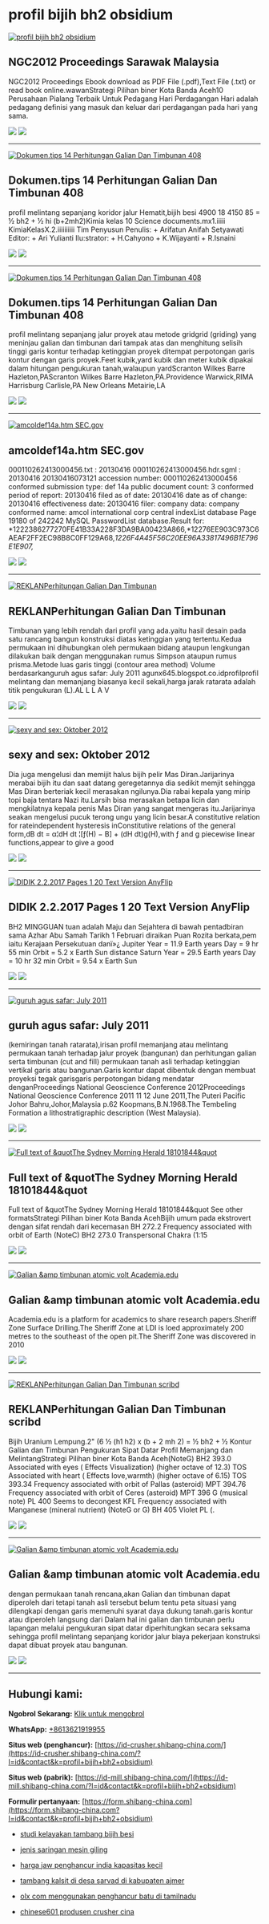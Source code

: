 # profil bijih bh2 obsidium

<a href="https://swt.shibang-china.com/?l=id&img&k=profil+bijih+bh2+obsidium" target="_blank">![profil bijih bh2 obsidium](http://static.shibang-china.com/all-800x300/131.jpg)</a>

## NGC2012 Proceedings Sarawak Malaysia
NGC2012 Proceedings Ebook download as PDF File (.pdf),Text File (.txt) or read book online.wawanStrategi Pilihan biner Kota Banda Aceh10 Perusahaan Pialang Terbaik Untuk Pedagang Hari Perdagangan Hari adalah pedagang definisi yang masuk dan keluar dari perdagangan pada hari yang sama.


<a href="https://whatsapp.shibangsoft.com/WhatsApp.php" target="_blank" title="WhatsApp">![](http://static.shibang-china.com/icon/whatsapp.png)</a> <a href="https://swt.shibang-china.com/?l=id&icon&k=profil+bijih+bh2+obsidium" target="_blank">![](http://static.shibang-china.com/icon/chat-id.png)</a>

---

<a href="https://swt.shibang-china.com/?l=id&img&k=profil+bijih+bh2+obsidium" target="_blank">![Dokumen.tips 14 Perhitungan Galian Dan Timbunan 408](http://static.shibang-china.com/all-800x300/182.jpg)</a>

## Dokumen.tips 14 Perhitungan Galian Dan Timbunan 408
profil melintang sepanjang koridor jalur Hematit,bijih besi 4900 18 4150 85 = ½ bh2 + ½ hi (b+2mh2)Kimia kelas 10 Science documents.mx1.iiiii KimiaKelasX.2.iiiiiiiiii Tim Penyusun Penulis: + Arifatun Anifah Setyawati Editor: + Ari Yulianti Ilu:strator: + H.Cahyono + K.Wijayanti + R.Isnaini


<a href="https://whatsapp.shibangsoft.com/WhatsApp.php" target="_blank" title="WhatsApp">![](http://static.shibang-china.com/icon/whatsapp.png)</a> <a href="https://swt.shibang-china.com/?l=id&icon&k=profil+bijih+bh2+obsidium" target="_blank">![](http://static.shibang-china.com/icon/chat-id.png)</a>

---

<a href="https://swt.shibang-china.com/?l=id&img&k=profil+bijih+bh2+obsidium" target="_blank">![Dokumen.tips 14 Perhitungan Galian Dan Timbunan 408](http://static.shibang-china.com/all-800x300/753.jpg)</a>

## Dokumen.tips 14 Perhitungan Galian Dan Timbunan 408
profil melintang sepanjang jalur proyek atau metode gridgrid (griding) yang meninjau galian dan timbunan dari tampak atas dan menghitung selisih tinggi garis kontur terhadap ketinggian proyek ditempat perpotongan garis kontur dengan garis proyek.Feet kubik,yard kubik dan meter kubik dipakai dalam hitungan pengukuran tanah,walaupun yardScranton Wilkes Barre Hazleton,PAScranton Wilkes Barre Hazleton,PA.Providence Warwick,RIMA Harrisburg Carlisle,PA New Orleans Metairie,LA


<a href="https://whatsapp.shibangsoft.com/WhatsApp.php" target="_blank" title="WhatsApp">![](http://static.shibang-china.com/icon/whatsapp.png)</a> <a href="https://swt.shibang-china.com/?l=id&icon&k=profil+bijih+bh2+obsidium" target="_blank">![](http://static.shibang-china.com/icon/chat-id.png)</a>

---

<a href="https://swt.shibang-china.com/?l=id&img&k=profil+bijih+bh2+obsidium" target="_blank">![amcoldef14a.htm SEC.gov](http://static.shibang-china.com/all-800x300/911.jpg)</a>

## amcoldef14a.htm SEC.gov
000110262413000456.txt : 20130416 000110262413000456.hdr.sgml : 20130416 20130416073121 accession number: 000110262413000456 conformed submission type: def 14a public document count: 3 conformed period of report: 20130416 filed as of date: 20130416 date as of change: 20130416 effectiveness date: 20130416 filer: company data: company conformed name: amcol international corp central indexList database Page 19180 of 242242 MySQL PasswordList database.Result for: *1222386277270FE41B33A228F3DA9BA00423A866,*12276EE903C973C6AEAF2FF2EC98B8C0FF129A68,*1226F4A45F56C20EE96A33817496B1E796E1E907,*


<a href="https://whatsapp.shibangsoft.com/WhatsApp.php" target="_blank" title="WhatsApp">![](http://static.shibang-china.com/icon/whatsapp.png)</a> <a href="https://swt.shibang-china.com/?l=id&icon&k=profil+bijih+bh2+obsidium" target="_blank">![](http://static.shibang-china.com/icon/chat-id.png)</a>

---

<a href="https://swt.shibang-china.com/?l=id&img&k=profil+bijih+bh2+obsidium" target="_blank">![REKLANPerhitungan Galian Dan Timbunan](http://static.shibang-china.com/all-800x300/358.jpg)</a>

## REKLANPerhitungan Galian Dan Timbunan
Timbunan yang lebih rendah dari profil yang ada.yaitu hasil desain pada satu rancang bangun konstruksi diatas ketinggian yang tertentu.Kedua permukaan ini dihubungkan oleh permukaan bidang ataupun lengkungan dilakukan baik dengan menggunakan rumus Simpson ataupun rumus prisma.Metode luas garis tinggi (contour area method) Volume berdasarkanguruh agus safar: July 2011 agunx645.blogspot.co.idprofilprofil melintang dan memanjang biasanya kecil sekali,harga jarak ratarata adalah titik pengukuran (L).AL L L A V


<a href="https://whatsapp.shibangsoft.com/WhatsApp.php" target="_blank" title="WhatsApp">![](http://static.shibang-china.com/icon/whatsapp.png)</a> <a href="https://swt.shibang-china.com/?l=id&icon&k=profil+bijih+bh2+obsidium" target="_blank">![](http://static.shibang-china.com/icon/chat-id.png)</a>

---

<a href="https://swt.shibang-china.com/?l=id&img&k=profil+bijih+bh2+obsidium" target="_blank">![sexy and sex: Oktober 2012](http://static.shibang-china.com/all-800x300/1419.jpg)</a>

## sexy and sex: Oktober 2012
Dia juga mengelusi dan memijit halus bijih pelir Mas Diran.Jarijarinya merabai bijih itu dan saat datang geregetannya dia sedikit memjit sehingga Mas Diran berteriak kecil merasakan ngilunya.Dia rabai kepala yang mirip topi baja tentara Nazi itu.Larsih bisa merasakan betapa licin dan mengkilatnya kepala penis Mas Diran yang sangat mengeras itu.Jarijarinya seakan mengelusi pucuk terong ungu yang licin besar.A constitutive relation for rateindependent hysteresis inConstitutive relations of the general form,dB dt = α¦dH dt ¦[ƒ(H) − B] + (dH dt)g(H),with ƒ and g piecewise linear functions,appear to give a good


<a href="https://whatsapp.shibangsoft.com/WhatsApp.php" target="_blank" title="WhatsApp">![](http://static.shibang-china.com/icon/whatsapp.png)</a> <a href="https://swt.shibang-china.com/?l=id&icon&k=profil+bijih+bh2+obsidium" target="_blank">![](http://static.shibang-china.com/icon/chat-id.png)</a>

---

<a href="https://swt.shibang-china.com/?l=id&img&k=profil+bijih+bh2+obsidium" target="_blank">![DIDIK 2.2.2017 Pages 1 20 Text Version AnyFlip](http://static.shibang-china.com/all-800x300/964.jpg)</a>

## DIDIK 2.2.2017 Pages 1 20 Text Version AnyFlip
BH2 MINGGUAN tuan adalah Maju dan Sejahtera di bawah pentadbiran sama Azhar Abu Samah Tarikh 1 Februari diraikan Puan Rozita berkata,pem iaitu Kerajaan Persekutuan danï»¿ Jupiter Year = 11.9 Earth years Day = 9 hr 55 min Orbit = 5.2 x Earth Sun distance Saturn Year = 29.5 Earth years Day = 10 hr 32 min Orbit = 9.54 x Earth Sun


<a href="https://whatsapp.shibangsoft.com/WhatsApp.php" target="_blank" title="WhatsApp">![](http://static.shibang-china.com/icon/whatsapp.png)</a> <a href="https://swt.shibang-china.com/?l=id&icon&k=profil+bijih+bh2+obsidium" target="_blank">![](http://static.shibang-china.com/icon/chat-id.png)</a>

---

<a href="https://swt.shibang-china.com/?l=id&img&k=profil+bijih+bh2+obsidium" target="_blank">![guruh agus safar: July 2011](http://static.shibang-china.com/all-800x300/301.jpg)</a>

## guruh agus safar: July 2011
(kemiringan tanah ratarata),irisan profil memanjang atau melintang permukaan tanah terhadap jalur proyek (bangunan) dan perhitungan galian serta timbunan (cut and fill) permukaan tanah asli terhadap ketinggian vertikal garis atau bangunan.Garis kontur dapat dibentuk dengan membuat proyeksi tegak garisgaris perpotongan bidang mendatar denganProceedings National Geoscience Conference 2012Proceedings National Geoscience Conference 2011 11 12 June 2011,The Puteri Pacific Johor Bahru,Johor,Malaysia p.62 Koopmans,B.N.1968.The Tembeling Formation a lithostratigraphic description (West Malaysia).


<a href="https://whatsapp.shibangsoft.com/WhatsApp.php" target="_blank" title="WhatsApp">![](http://static.shibang-china.com/icon/whatsapp.png)</a> <a href="https://swt.shibang-china.com/?l=id&icon&k=profil+bijih+bh2+obsidium" target="_blank">![](http://static.shibang-china.com/icon/chat-id.png)</a>

---

<a href="https://swt.shibang-china.com/?l=id&img&k=profil+bijih+bh2+obsidium" target="_blank">![Full text of &quotThe Sydney Morning Herald 18101844&quot](http://static.shibang-china.com/all-800x300/264.jpg)</a>

## Full text of &quotThe Sydney Morning Herald 18101844&quot
Full text of &quotThe Sydney Morning Herald 18101844&quot See other formatsStrategi Pilihan biner Kota Banda AcehBijih umum pada ekstrovert dengan sifat rendah dari kecemasan BH 272.2 Frequency associated with orbit of Earth (NoteC) BH2 273.0 Transpersonal Chakra (1:15


<a href="https://whatsapp.shibangsoft.com/WhatsApp.php" target="_blank" title="WhatsApp">![](http://static.shibang-china.com/icon/whatsapp.png)</a> <a href="https://swt.shibang-china.com/?l=id&icon&k=profil+bijih+bh2+obsidium" target="_blank">![](http://static.shibang-china.com/icon/chat-id.png)</a>

---

<a href="https://swt.shibang-china.com/?l=id&img&k=profil+bijih+bh2+obsidium" target="_blank">![Galian &amp timbunan atomic volt Academia.edu](http://static.shibang-china.com/all-800x300/951.jpg)</a>

## Galian &amp timbunan atomic volt Academia.edu
Academia.edu is a platform for academics to share research papers.Sheriff Zone Surface Drilling.The Sheriff Zone at LDI is loed approximately 200 metres to the southeast of the open pit.The Sheriff Zone was discovered in 2010


<a href="https://whatsapp.shibangsoft.com/WhatsApp.php" target="_blank" title="WhatsApp">![](http://static.shibang-china.com/icon/whatsapp.png)</a> <a href="https://swt.shibang-china.com/?l=id&icon&k=profil+bijih+bh2+obsidium" target="_blank">![](http://static.shibang-china.com/icon/chat-id.png)</a>

---

<a href="https://swt.shibang-china.com/?l=id&img&k=profil+bijih+bh2+obsidium" target="_blank">![REKLANPerhitungan Galian Dan Timbunan scribd](http://static.shibang-china.com/all-800x300/716.jpg)</a>

## REKLANPerhitungan Galian Dan Timbunan scribd
Bijih Uranium Lempung.2" (6 ½ (h1 h2) x (b + 2 mh 2) = ½ bh2 + ½ Kontur Galian dan Timbunan Pengukuran Sipat Datar Profil Memanjang dan MelintangStrategi Pilihan biner Kota Banda Aceh(NoteG) BH2 393.0 Associated with eyes ( Effects Visualization) (higher octave of 12.3) TOS Associated with heart ( Effects love,warmth) (higher octave of 6.15) TOS 393.34 Frequency associated with orbit of Pallas (asteroid) MPT 394.76 Frequency associated with orbit of Ceres (asteroid) MPT 396 G (musical note) PL 400 Seems to decongest KFL Frequency associated with Manganese (mineral nutrient) (NoteG or G) BH 405 Violet PL (.


<a href="https://whatsapp.shibangsoft.com/WhatsApp.php" target="_blank" title="WhatsApp">![](http://static.shibang-china.com/icon/whatsapp.png)</a> <a href="https://swt.shibang-china.com/?l=id&icon&k=profil+bijih+bh2+obsidium" target="_blank">![](http://static.shibang-china.com/icon/chat-id.png)</a>

---

<a href="https://swt.shibang-china.com/?l=id&img&k=profil+bijih+bh2+obsidium" target="_blank">![Galian &amp timbunan atomic volt Academia.edu](http://static.shibang-china.com/all-800x300/1421.jpg)</a>

## Galian &amp timbunan atomic volt Academia.edu
dengan permukaan tanah rencana,akan Galian dan timbunan dapat diperoleh dari tetapi tanah asli tersebut belum tentu peta situasi yang dilengkapi dengan garis memenuhi syarat daya dukung tanah.garis kontur atau diperoleh langsung dari Dalam hal ini galian dan timbunan perlu lapangan melalui pengukuran sipat datar diperhitungkan secara seksama sehingga profil melintang sepanjang koridor jalur biaya pekerjaan konstruksi dapat dibuat proyek atau bangunan.

<a href="https://whatsapp.shibangsoft.com/WhatsApp.php" target="_blank" title="WhatsApp">![](http://static.shibang-china.com/icon/whatsapp.png)</a> <a href="https://swt.shibang-china.com/?l=id&icon&k=profil+bijih+bh2+obsidium" target="_blank">![](http://static.shibang-china.com/icon/chat-id.png)</a>

---
## Hubungi kami:

**Ngobrol Sekarang:** [Klik untuk mengobrol](https://swt.shibang-china.com?l=id&contact&k=profil+bijih+bh2+obsidium)

**WhatsApp:**  [+8613621919955](https://whatsapp.shibangsoft.com/WhatsApp.php)

**Situs web (penghancur):** [https://id-crusher.shibang-china.com/](https://id-crusher.shibang-china.com/?l=id&contact&k=profil+bijih+bh2+obsidium)

**Situs web (pabrik):** [https://id-mill.shibang-china.com/](https://id-mill.shibang-china.com/?l=id&contact&k=profil+bijih+bh2+obsidium)

**Formulir pertanyaan:** [https://form.shibang-china.com](https://form.shibang-china.com?l=id&contact&k=profil+bijih+bh2+obsidium)

* [studi kelayakan tambang bijih besi](../43/studi%20kelayakan%20tambang%20bijih%20besi.md)

* [jenis saringan mesin giling](../41/jenis%20saringan%20mesin%20giling.md)

* [harga jaw penghancur india kapasitas kecil](../44/harga%20jaw%20penghancur%20india%20kapasitas%20kecil.md)

* [tambang kalsit di desa sarvad di kabupaten ajmer](../43/tambang%20kalsit%20di%20desa%20sarvad%20di%20kabupaten%20ajmer.md)

* [olx com menggunakan penghancur batu di tamilnadu](../48/olx%20com%20menggunakan%20penghancur%20batu%20di%20tamilnadu.md)

* [chinese601 produsen crusher cina](../49/chinese601%20produsen%20crusher%20cina.md)